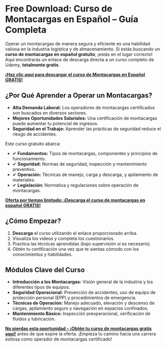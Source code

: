 # Free Download: Curso de Montacargas en Español – Guía Completa

Operar un montacargas de manera segura y eficiente es una habilidad valiosa en la industria logística y de almacenamiento. Si estás buscando un **curso de montacargas en español gratuito**, ¡estás en el lugar correcto! Aquí encontrarás un enlace de descarga directa a un curso completo de Udemy, **totalmente gratis**.

[**¡Haz clic aquí para descargar el curso de Montacargas en Español GRATIS!**](https://udemywork.com/curso-de-montacargas-en-espanol)

## ¿Por Qué Aprender a Operar un Montacargas?

*   **Alta Demanda Laboral:** Los operadores de montacargas certificados son buscados en diversos sectores.
*   **Mejores Oportunidades Salariales:** Una certificación de montacargas puede aumentar tu potencial de ingresos.
*   **Seguridad en el Trabajo:** Aprender las prácticas de seguridad reduce el riesgo de accidentes.

Este curso gratuito abarca:

*   ✔ **Fundamentos:** Tipos de montacargas, componentes y principios de funcionamiento.
*   ✔ **Seguridad:** Normas de seguridad, inspección y mantenimiento preventivo.
*   ✔ **Operación:** Técnicas de manejo, carga y descarga, y apilamiento de materiales.
*   ✔ **Legislación:** Normativa y regulaciones sobre operación de montacargas.

[**Oferta por tiempo limitado: ¡Descarga el curso de montacargas en español GRATIS!**](https://udemywork.com/curso-de-montacargas-en-espanol)

## ¿Cómo Empezar?

1.  **Descarga** el curso utilizando el enlace proporcionado arriba.
2.  Visualiza los videos y completa los cuestionarios.
3.  Practica las técnicas aprendidas (bajo supervisión si es necesario).
4.  Obtén tu certificación una vez que te sientas cómodo con los conocimientos y habilidades.

## Módulos Clave del Curso

*   **Introducción a los Montacargas:** Visión general de la industria y los diferentes tipos de equipos.
*   **Seguridad Operacional:** Prevención de accidentes, uso de equipo de protección personal (EPP) y procedimientos de emergencia.
*   **Técnicas de Operación:** Manejo adecuado, elevación y descenso de cargas, apilamiento seguro y navegación en espacios confinados.
*   **Mantenimiento Básico:** Inspección preoperacional, verificación de fluidos y lubricación.

[**No pierdas esta oportunidad – ¡Obtén tu curso de montacargas gratis aquí!**](https://udemywork.com/curso-de-montacargas-en-espanol) antes de que expire la oferta. ¡Empieza tu camino hacia una carrera exitosa como operador de montacargas certificado!
